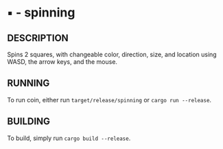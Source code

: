 # :black_small_square: - spinning

## DESCRIPTION

Spins 2 squares, with changeable color, direction, size, and location using WASD, the arrow keys, and the mouse.

## RUNNING

To run coin, either run ````target/release/spinning```` or ````cargo run --release````.

## BUILDING

To build, simply run ````cargo build --release````.
